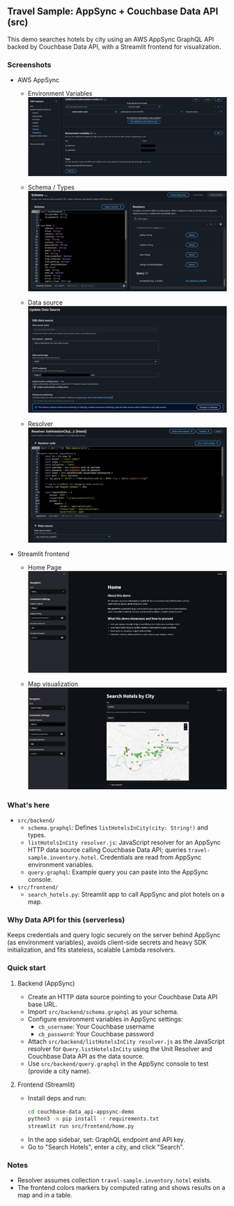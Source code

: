 ## Travel Sample: AppSync + Couchbase Data API (src)

This demo searches hotels by city using an AWS AppSync GraphQL API backed by Couchbase Data API, with a Streamlit frontend for visualization.

### Screenshots

- AWS AppSync
  - Environment Variables
    ![AppSync Env Vars Configuration](assets/appsync-env-vars.jpg)

  - Schema / Types
    ![AppSync schema](assets/appsync-schema.jpg)
  
  - Data source
    ![AppSync Data Source](assets/appsync-data-source.jpg)

  - Resolver  
    ![AppSync Resolver](assets/appsync-resolver.jpg)

- Streamlit frontend
  - Home Page
    ![Streamlit home](assets/streamlit-search.jpg)
  
  - Map visualization  
    ![Streamlit map](assets/streamlit-map.jpg)

### What's here
- `src/backend/`
  - `schema.graphql`: Defines `listHotelsInCity(city: String!)` and types.
  - `listHotelsInCity resolver.js`: JavaScript resolver for an AppSync HTTP data source calling Couchbase Data API; queries `travel-sample.inventory.hotel`. Credentials are read from AppSync environment variables.
  - `query.graphql`: Example query you can paste into the AppSync console.
- `src/frontend/`
  - `search_hotels.py`: Streamlit app to call AppSync and plot hotels on a map.

### Why Data API for this (serverless)
Keeps credentials and query logic securely on the server behind AppSync (as environment variables), avoids client-side secrets and heavy SDK initialization, and fits stateless, scalable Lambda resolvers.

### Quick start
1) Backend (AppSync)
   - Create an HTTP data source pointing to your Couchbase Data API base URL.
   - Import `src/backend/schema.graphql` as your schema.
   - Configure environment variables in AppSync settings:
     - `cb_username`: Your Couchbase username
     - `cb_password`: Your Couchbase password
   - Attach `src/backend/listHotelsInCity resolver.js` as the JavaScript resolver for `Query.listHotelsInCity` using the Unit Resolver and Couchbase Data API as the data source.
   - Use `src/backend/query.graphql` in the AppSync console to test (provide a city name).

2) Frontend (Streamlit)
   - Install deps and run:
     ```bash
     cd couchbase-data_api-appsync-demo
     python3 -m pip install -r requirements.txt
     streamlit run src/frontend/home.py
     ```
   - In the app sidebar, set: GraphQL endpoint and API key.
   - Go to "Search Hotels", enter a city, and click "Search".

### Notes
- Resolver assumes collection `travel-sample.inventory.hotel` exists.
- The frontend colors markers by computed rating and shows results on a map and in a table.

